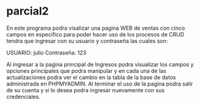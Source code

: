 # parcial2
En este programa podra visalizar una pagina WEB de ventas con cinco campos en especifico para poder hacer uso de los procesos de CRUD tendra que ingresar con su usuario y contraseña las cuales son:

USUARIO: julio
Contraseña: 123

Al ingresar a la pagina principal de Ingresos podra visualizar los campos y opciones principales que podra manipular y en cada una de las actualizaciones podra ver el cambio en la tabla de la base de datos administrada en PHPMYADMIN. Al terminar el uso de la pagina podra salir de su cuenta y si lo desea podra ingresar nuevamente con sus credenciales.
